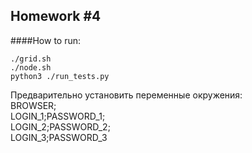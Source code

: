 ## Homework #4

####How to run:

```shell script
./grid.sh
./node.sh
python3 ./run_tests.py
```
Предварительно установить переменные окружения:  
BROWSER;  
LOGIN_1;PASSWORD_1;  
LOGIN_2;PASSWORD_2;  
LOGIN_3;PASSWORD_3